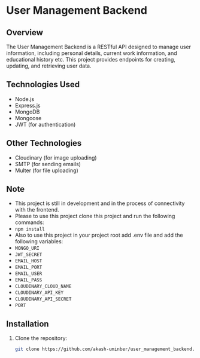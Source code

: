 # User Management Backend

## Overview
The User Management Backend is a RESTful API designed to manage user information, including personal details, current work information, and educational history etc. This project provides endpoints for creating, updating, and retrieving user data.

## Technologies Used
- Node.js
- Express.js
- MongoDB
- Mongoose
- JWT (for authentication)

## Other Technologies
- Cloudinary (for image uploading)
- SMTP (for sending emails)
- Multer (for file uploading)

## Note
- This project is still in development and in the process of connectivity with the frontend.
- Please to use this project clone this project and run the following commands:
- `npm install`
- Also to use this project in your project root add .env file and add the following variables:
- `MONGO_URI`
- `JWT_SECRET`
- `EMAIL_HOST`
- `EMAIL_PORT`
- `EMAIL_USER`
- `EMAIL_PASS`
- `CLOUDINARY_CLOUD_NAME`
- `CLOUDINARY_API_KEY`
- `CLOUDINARY_API_SECRET`
- `PORT`


## Installation
1. Clone the repository:
   ```bash
   git clone https://github.com/akash-uminber/user_management_backend.git